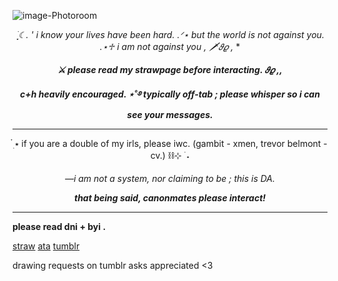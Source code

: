 ![image-Photoroom](https://github.com/user-attachments/assets/f26147a3-7906-4a6c-b532-e99418d4427d)


*<p align="center">
࣪ ִֶָ☾. ' i know your lives have been hard. .ᐟ⋆ but the world is not against you. .⋆♱ i am not against you , 🗡𝜗𝜚 ,*
****<p align="center">
⚔︎ please read my strawpage before interacting. 𝜗𝜚 ,,***
***<p align="center">
c+h heavily encouraged. ⋆˚࿔ typically off-tab ; please whisper so i can see your messages.***

---

<p align="center">
  ๋࣭ ⭑ if you are a double of my irls, please iwc. (gambit - xmen, trevor belmont - cv.) ⛓⊹ ࣪ ˖

*<p align="center">
—i am not a system, nor claiming to be ; this is DA.*

***<p align="center">
that being said, canonmates please interact!***
  
---
**please read dni + byi .**

[straw](https://shootforthrill.straw.page/)     [ata](https://shootforthrill.atabook.org/)     [tumblr](https://www.tumblr.com/shootforthrill) 

drawing requests on tumblr asks appreciated <3

